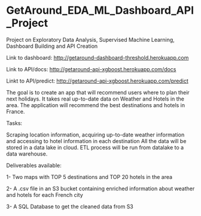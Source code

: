 # GetAround_EDA_ML_Dashboard_API_Project
Project on Exploratory Data Analysis, Supervised Machine Learning, Dashboard Building and API Creation


Link to dashboard: http://getaround-dashboard-threshold.herokuapp.com

Link to API/docs: http://getaround-api-xgboost.herokuapp.com/docs

Linkt to API/predict: http://getaround-api-xgboost.herokuapp.com/predict


The goal is to create an app that will recommend users where to plan their next holidays. It takes real up-to-date data on Weather and Hotels in the area. The application will recommend the best destinations and hotels in France.

Tasks:

Scraping location information, acquiring up-to-date weather information and accessing to hotel information in each destination
All the data will be stored in a data lake in cloud. ETL process will be run from datalake to a data warehouse.

Deliverables available:

1- Two maps with TOP 5 destinations and TOP 20 hotels in the area

2- A .csv file in an S3 bucket containing enriched information about weather and hotels for each French city

3- A SQL Database to get the cleaned data from S3
